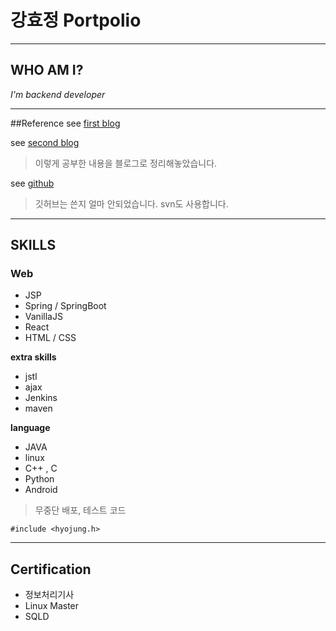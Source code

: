 # 강효정 Portpolio
----
## WHO AM I?
*I'm backend developer*

----
##Reference
see [first blog](https://blog.naver.com/begywjd)

see [second blog](https://khjk.tistory.com/)
> 이렇게 공부한 내용을 블로그로 정리해놓았습니다.

see [github](https://github.com/khjk)
>깃허브는 쓴지 얼마 안되었습니다. svn도 사용합니다.

----
## SKILLS
### Web
* JSP
* Spring / SpringBoot
* VanillaJS
* React
* HTML / CSS


**extra skills**

* jstl
* ajax
* Jenkins
* maven

**language**

* JAVA
* linux
* C++ , C
* Python
* Android

>무중단 배포, 테스트 코드

    #include <hyojung.h>

----
## Certification
* 정보처리기사
* Linux Master
* SQLD

